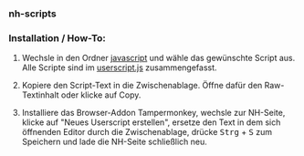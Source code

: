 ### nh-scripts

### Installation / How-To:

1. Wechsle in den Ordner [javascript](javascript) und wähle das gewünschte Script aus. Alle Scripte sind im [userscript.js](javascript/userscript.js) zusammengefasst.

2. Kopiere den Script-Text in die Zwischenablage. Öffne dafür den Raw-Textinhalt oder klicke auf Copy.

3. Installiere das Browser-Addon Tampermonkey, wechsle zur NH-Seite, klicke auf "Neues Userscript erstellen", ersetze den Text in dem sich öffnenden Editor durch die Zwischenablage, drücke <kbd>Strg</kbd> + <kbd>S</kbd> zum Speichern und lade die NH-Seite schließlich neu.

